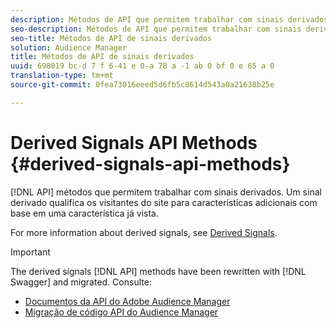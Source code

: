 ```yaml
---
description: Métodos de API que permitem trabalhar com sinais derivados. Um sinal derivado qualifica os visitantes do site para características adicionais com base em uma característica já vista.
seo-description: Métodos de API que permitem trabalhar com sinais derivados. Um sinal derivado qualifica os visitantes do site para características adicionais com base em uma característica já vista.
seo-title: Métodos de API de sinais derivados
solution: Audience Manager
title: Métodos de API de sinais derivados
uuid: 698019 bc-d 7 f 6-41 e 0-a 78 a -1 ab 0 bf 0 e 65 a 0
translation-type: tm+mt
source-git-commit: 0fea73016eeed5d6fb5c8614d543a0a21638b25e

---
```



# Derived Signals API Methods {#derived-signals-api-methods}

[!DNL API] métodos que permitem trabalhar com sinais derivados. Um sinal derivado qualifica os visitantes do site para características adicionais com base em uma característica já vista.

<!-- c_separator.xml -->

For more information about derived signals, see [Derived Signals](../../features/derived-signals.md).

>[!IMPORTANT]
>
>The derived signals [!DNL API] methods have been rewritten with [!DNL Swagger] and migrated. Consulte:
>
>* [Documentos da API do Adobe Audience Manager](https://bank.demdex.com/portal/swagger/index.html)
>* [Migração de código API do Audience Manager](../../api/api-swagger-migration.md)